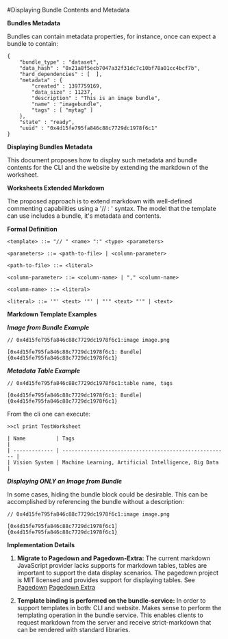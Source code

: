 #Displaying Bundle Contents and Metadata

**Bundles Metadata**

Bundles can contain metadata properties, for instance, once can expect a bundle to contain:

```
{
    "bundle_type" : "dataset",
    "data_hash" : "0x21a8f5ecb7047a32f31dc7c10bf78a01cc4bcf7b",
    "hard_dependencies" : [  ],
    "metadata" : {
        "created" : 1397759169,
        "data_size" : 11237,
        "description" : "This is an image bundle",
        "name" : "imagebundle",
        "tags" : [ "mytag" ]
    },
    "state" : "ready",
    "uuid" : "0x4d15fe795fa846c88c7729dc1978f6c1"
}
```

**Displaying Bundles Metadata**

This document proposes how to display such metadata and bundle contents for the CLI and the website by extending the markdown of the worksheet.

**Worksheets Extended Markdown**

The proposed approach is to extend markdown with well-defined commenting capabilities using a '// <name>: <type> <path to source>' syntax. The model that the template can use includes a bundle, it's metadata and contents.

**Formal Definition**

```
<template> ::= "// " <name> ":" <type> <parameters>

<parameters> ::= <path-to-file> | <column-parameter>

<path-to-file> ::= <literal>

<column-parameter> ::= <column-name> | "," <column-name>

<column-name> ::= <literal>

<literal> ::= '"' <text> '"' | "'" <text> "'" | <text>
```

**Markdown Template Examples**

***Image from Bundle Example***

```
// 0x4d15fe795fa846c88c7729dc1978f6c1:image image.png

[0x4d15fe795fa846c88c7729dc1978f6c1: Bundle]{0x4d15fe795fa846c88c7729dc1978f6c1}
```

***Metadata Table Example***

```
// 0x4d15fe795fa846c88c7729dc1978f6c1:table name, tags

[0x4d15fe795fa846c88c7729dc1978f6c1: Bundle]{0x4d15fe795fa846c88c7729dc1978f6c1}
```

From the cli one can execute:

```
>>cl print TestWorksheet

| Name          | Tags                                                   |
| ------------- | ------------------------------------------------------ |
| Vision System | Machine Learning, Artificial Intelligence, Big Data    |
```

***Displaying ONLY an Image from Bundle***

In some cases, hiding the bundle block could be desirable. This can be accomplished by referencing the bundle without a description:

```
// 0x4d15fe795fa846c88c7729dc1978f6c1:image image.png

[0x4d15fe795fa846c88c7729dc1978f6c1]{0x4d15fe795fa846c88c7729dc1978f6c1}
```

**Implementation Details**

1. **Migrate to Pagedown and Pagedown-Extra:** The current markdown JavaScript provider lacks supports for markdown tables, tables are important to support the data display scenarios. The pagedown project is MIT licensed and provides support for displaying tables. See [Pagedown](https://code.google.com/p/pagedown/) [Pagedown Extra](https://github.com/jmcmanus/pagedown-extra)

2. **Template binding is performed on the bundle-service:** In order to support templates in both: CLI and website. Makes sense to perform the templating operation in the bundle service. This enables clients to request markdown from the server and receive strict-markdown that can be rendered with standard libraries.